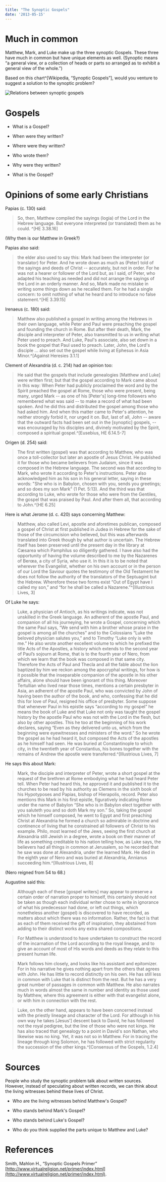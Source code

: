 ```yaml
---
title: "The Synoptic Gospels"
date: '2013-05-15'
---
```


# Much in common

Matthew, Mark, and Luke make up the three synoptic Gospels. These three have much in common but have unique elements as well. (Synoptic means “a general view, or a collection of heads or parts so arranged as to exhibit a general view of the whole.”)

Based on this chart^[Wikipedia, “Synoptic Gospels”], would you venture to suggest a solution to the synoptic problem?

![Relations between synoptic gospels](/images/synoptics.png "Relations between synoptic gospels")

# Gospels

* What is a Gospel?

* When were they written?

* Where were they written?

* Who wrote them?

* Why were they written?

* What is the Gospel?

# Opinions of some early Christians

Papias (c. 130) said:

> So, then, Matthew compiled the sayings (logia) of the Lord in the Hebrew language. But everyone interpreted (or translated) them as he could. ^[HE 3.38.16]

(Why then is our Matthew in Greek?)

Papias also said:

> the elder also used to say this: Mark had been the interpreter (or translator) for Peter. And he wrote down as much as (Peter) told of the sayings and deeds of Christ -- accurately, but not in order. For he was not a hearer or follower of the Lord but, as I said, of Peter, who adapted his teaching as needed and did not arrange the sayings of the Lord in an orderly manner. And so, Mark made no mistake in writing some things down as he recalled them. For he had a single concern: to omit nothing of what he heard and to introduce no false statement.^[HE 3.39.15]

Irenaeus (c. 180) said:

> Matthew also published a gospel in writing among the Hebrews in their own language, while Peter and Paul were preaching the gospel and founding the church in Rome. But after their death, Mark, the disciple and interpreter of Peter, also transmitted to us in writing what Peter used to preach. And Luke, Paul's associate, also set down in a book the gospel that Paul used to preach. Later, John, the Lord's disciple ... also set out the gospel while living at Ephesus in Asia Minor.^[Against Heresies 3.1.1]

Clement of Alexandria (d. c. 214) had an opinion too:

> He said that the gospels that include genealogies [Matthew and Luke] were written first; but that the gospel according to Mark came about in this way: When Peter had publicly proclaimed the word and by the Spirit preached the gospel at Rome, those who were present, being many, urged Mark -- as one of his [Peter's] long-time followers who remembered what was said -- to make a record of what had been spoken. And he did this and distributed the gospel among those who had asked him. And when this matter came to Peter's attention, he neither strongly forbid it, nor urged it on. But, last of all, John -- aware that the outward facts had been set out in the [synoptic] gospels, -- was encouraged by his disciples and, divinely motivated by the Spirit, composed a spiritual gospel.^[Eusebius, HE 6.14.5-7]

Origen (d. 254) said:

> The first written (gospel) was that according to Matthew, who was once a toll-collector but later an apostle of Jesus Christ. He published it for those who became believers from Judaism, since it was composed in the Hebrew language. The second was that according to Mark, who wrote it according to Peter's instructions. Peter also acknowledged him as his son in his general letter, saying in these words: "She who is in Babylon, chosen with you, sends you greetings; and so does my son Mark" (1 Pet. 5:13). And the third was that according to Luke, who wrote for those who were from the Gentiles, the gospel that was praised by Paul. And after them all, that according to John.^[HE 6.25]

Here is what Jerome (d. c. 420) says concerning Matthew:

> Matthew, also called Levi, apostle and aforetimes publican, composed a gospel of Christ at first published in Judea in Hebrew for the sake of those of the circumcision who believed, but this was afterwards translated into Greek though by what author is uncertain. The Hebrew itself has been preserved until the present day in the library at Cæsarea which Pamphilus so diligently gathered. I have also had the opportunity of having the volume described to me by the Nazarenes of Berœa, a city of Syria, who use it. In this it is to be noted that wherever the Evangelist, whether on his own account or in the person of our Lord the Saviour quotes the testimony of the Old Testament he does not follow the authority of the translators of the Septuagint but the Hebrew. Wherefore these two forms exist “Out of Egypt have I called my son,” and “for he shall be called a Nazarene.”^[Illustrious Lives, 3]

Of Luke he says:

> Luke, a physician of Antioch, as his writings indicate, was not unskilled in the Greek language. An adherent of the apostle Paul, and companion of all his journeying, he wrote a Gospel, concerning which the same Paul says, “We send with him a brother whose praise in the gospel is among all the churches” and to the Colossians “Luke the beloved physician salutes you,” and to Timothy “Luke only is with me.” He also wrote another excellent volume to which he prefixed the title Acts of the Apostles, a history which extends to the second year of Paul’s sojourn at Rome, that is to the fourth year of Nero, from which we learn that the book was composed in that same city. Therefore the Acts of Paul and Thecla and all the fable about the lion baptized by him we reckon among the apocryphal writings, for how is it possible that the inseparable companion of the apostle in his other affairs, alone should have been ignorant of this thing. Moreover Tertullian who lived near those times, mentions a certain presbyter in Asia, an adherent of the apostle Paul, who was convicted by John of having been the author of the book, and who, confessing that he did this for love of Paul, resigned his office of presbyter. Some suppose that whenever Paul in his epistle says “according to my gospel” he means the book of Luke and that Luke not only was taught the gospel history by the apostle Paul who was not with the Lord in the flesh, but also by other apostles. This he too at the beginning of his work declares, saying “Even as they delivered unto us, which from the beginning were eyewitnesses and ministers of the word.” So he wrote the gospel as he had heard it, but composed the Acts of the apostles as he himself had seen. He was buried at Constantinople to which city, in the twentieth year of Constantius, his bones together with the remains of Andrew the apostle were transferred.^[Illustrious Lives, 7]

He says this about Mark:

> Mark, the disciple and interpreter of Peter, wrote a short gospel at the request of the brethren at Rome embodying what he had heard Peter tell. When Peter had heard this, he approved it and published it to the churches to be read by his authority as Clemens in the sixth book of his Hypotyposes and Papias, bishop of Hierapolis, record. Peter also mentions this Mark in his first epistle, figuratively indicating Rome under the name of Babylon “She who is in Babylon elect together with you saluteth you and so doth Mark my son.” So, taking the gospel which he himself composed, he went to Egypt and first preaching Christ at Alexandria he formed a church so admirable in doctrine and continence of living that he constrained all followers of Christ to his example. Philo, most learned of the Jews, seeing the first church at Alexandria still Jewish in a degree, wrote a book on their manner of life as something creditable to his nation telling how, as Luke says, the believers had all things in common at Jerusalem, so he recorded that he saw was done at Alexandria, under the learned Mark. He died in the eighth year of Nero and was buried at Alexandria, Annianus succeeding him.^[Illustrious Lives, 8]

(Nero reigned from 54 to 68.)

Augustine said this:

> Although each of these [gospel writers] may appear to preserve a certain order of narration proper to himself, this certainly should not be taken as though each individual writer chose to write in ignorance of what his predecessor had done, or left out things, which nonetheless another (gospel) is discovered to have recorded, as matters about which there was no information. Rather, the fact is that as each of them received the gift of inspiration, they abstained from adding to their distinct works any extra shared compositions.

> For Matthew is understood to have undertaken to construct the record of the incarnation of the Lord according to the royal lineage, and to give an account of most of His words and deeds as they relate to this present human life.

> Mark follows him closely, and looks like his assistant and epitomizer. For in his narrative he gives nothing apart from the others that agrees with John. He has little to record distinctly on his own. He has still less in common with Luke that is distinct from the rest. But he has a very great number of passages in common with Matthew. He also narrates much in words almost the same in number and identity as those used by Matthew, where this agreement is either with that evangelist alone, or with him in connection with the rest.

> Luke, on the other hand, appears to have been concerned instead with the priestly lineage and character of the Lord. For although in his own way he takes [Jesus'] descent back to David, he has followed not the royal pedigree, but the line of those who were not kings. He has also traced that genealogy to a point in David's son Nathan, who likewise was no king. Yet, it was not so in Matthew. For in tracing the lineage through king Solomon, he has followed with strict regularity the succession of the other kings.^[Consensus of the Gospels, 1.2.4]

# Sources

People who study the synoptic problem talk about written sources. However, instead of speculating about written records, we can think about the living witnesses behind these lives of Christ.

* Who are the living witnesses behind Matthew's Gospel?

* Who stands behind Mark's Gospel?

* Who stands behind Luke's Gospel?

* Who do you think supplied the parts unique to Matthew and Luke?

# References

Smith, Mahlon H., “Synoptic Gospels Primer” [http://www.virtualreligion.net/primer/index.html](http://www.virtualreligion.net/primer/index.html).

